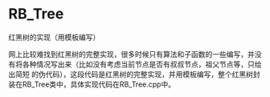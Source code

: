 # RB_Tree
红黑树的实现（用模板编写）

网上比较难找到红黑树的完整实现，很多时候只有算法和子函数的一些编写，并没有将各种情况写出来（比如没有考虑当前节点是否有叔叔节点，祖父节点等，只给出简短
的伪代码），这段代码是红黑树的完整实现，并用模板编写，整个红黑树封装在RB_Tree类中，具体实现代码在RB_Tree.cpp中。
